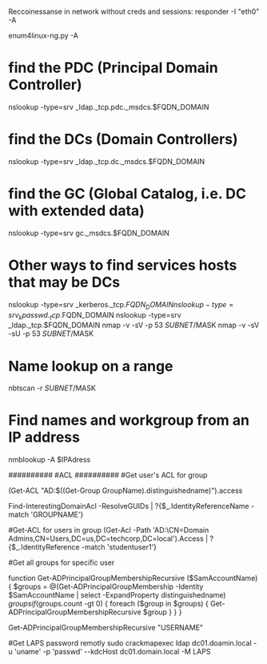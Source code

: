 Reccoinessanse in network without creds and sessions:
responder -I "eth0" -A

enum4linux-ng.py -A

# find the PDC (Principal Domain Controller)
nslookup -type=srv _ldap._tcp.pdc._msdcs.$FQDN_DOMAIN

# find the DCs (Domain Controllers)
nslookup -type=srv _ldap._tcp.dc._msdcs.$FQDN_DOMAIN

# find the GC (Global Catalog, i.e. DC with extended data)
nslookup -type=srv gc._msdcs.$FQDN_DOMAIN

# Other ways to find services hosts that may be DCs 
nslookup -type=srv _kerberos._tcp.$FQDN_DOMAIN
nslookup -type=srv _kpasswd._tcp.$FQDN_DOMAIN
nslookup -type=srv _ldap._tcp.$FQDN_DOMAIN
nmap -v -sV -p 53 $SUBNET/$MASK
nmap -v -sV -sU -p 53 $SUBNET/$MASK

# Name lookup on a range
nbtscan -r $SUBNET/$MASK

# Find names and workgroup from an IP address
nmblookup -A $IPAdress


##########
#ACL
##########
#Get user's ACL for group

(Get-ACL "AD:$((Get-Group GroupName).distinguishedname)").access

Find-InterestingDomainAcl -ResolveGUIDs | ?{$_.IdentityReferenceName -match 'GROUPNAME'}

#Get-ACL for users in group
(Get-Acl -Path 'AD:\CN=Domain Admins,CN=Users,DC=us,DC=techcorp,DC=local').Access | ?{$_.IdentityReference -match 'studentuser1'}

#Get all groups for specific user

function Get-ADPrincipalGroupMembershipRecursive ($SamAccountName) {
$groups = @(Get-ADPrincipalGroupMembership -Identity $SamAccountName | select -ExpandProperty distinguishedname)
   $groups
   if ($groups.count -gt 0)
   {
        foreach ($group in $groups)
        {
Get-ADPrincipalGroupMembershipRecursive $group }
}
}

Get-ADPrincipalGroupMembershipRecursive "USERNAME"







#Get LAPS password remotly
sudo crackmapexec ldap dc01.doamin.local -u 'uname' -p 'passwd' --kdcHost dc01.domain.local -M LAPS 
